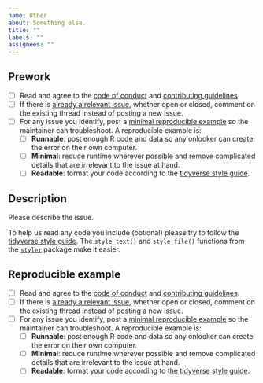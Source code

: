 ```yaml
---
name: Other
about: Something else.
title: ""
labels: ""
assignees: ""
---
```


## Prework

* [ ] Read and agree to the [code of conduct](https://github.com/wlandau/targets-tutorial/blob/main/CODE_OF_CONDUCT.md) and [contributing guidelines](https://github.com/wlandau/targets-tutorial/blob/main/CONTRIBUTING.md).
* [ ] If there is [already a relevant issue](https://github.com/wlandau/targets-tutorial/issues), whether open or closed, comment on the existing thread instead of posting a new issue.
* [ ] For any issue you identify, post a [minimal reproducible example](https://www.tidyverse.org/help/) so the maintainer can troubleshoot. A reproducible example is:
    * [ ] **Runnable**: post enough R code and data so any onlooker can create the error on their own computer.
    * [ ] **Minimal**: reduce runtime wherever possible and remove complicated details that are irrelevant to the issue at hand.
    * [ ] **Readable**: format your code according to the [tidyverse style guide](https://style.tidyverse.org/).

## Description

Please describe the issue.

To help us read any code you include (optional) please try to follow the [tidyverse style guide](https://style.tidyverse.org/). The `style_text()` and `style_file()` functions from the [`styler`](https://github.com/r-lib/styler) package make it easier.

## Reproducible example

* [ ] Read and agree to the [code of conduct](https://github.com/wlandau/targets-tutorial/blob/main/CODE_OF_CONDUCT.md) and [contributing guidelines](https://github.com/wlandau/targets-tutorial/blob/main/CONTRIBUTING.md).
* [ ] If there is [already a relevant issue](https://github.com/wlandau/targets-tutorial/issues), whether open or closed, comment on the existing thread instead of posting a new issue.
* [ ] For any issue you identify, post a [minimal reproducible example](https://www.tidyverse.org/help/) so the maintainer can troubleshoot. A reproducible example is:
    * [ ] **Runnable**: post enough R code and data so any onlooker can create the error on their own computer.
    * [ ] **Minimal**: reduce runtime wherever possible and remove complicated details that are irrelevant to the issue at hand.
    * [ ] **Readable**: format your code according to the [tidyverse style guide](https://style.tidyverse.org/).
